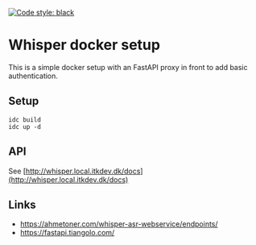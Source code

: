 [![Code style: black](https://img.shields.io/badge/code%20style-black-000000.svg)](https://github.com/psf/black)

# Whisper docker setup

This is a simple docker setup with an FastAPI proxy in front to add basic authentication.

## Setup

```shell
idc build
idc up -d
```

## API

See [http://whisper.local.itkdev.dk/docs](http://whisper.local.itkdev.dk/docs)

## Links

* https://ahmetoner.com/whisper-asr-webservice/endpoints/
* https://fastapi.tiangolo.com/
